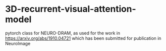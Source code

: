 # 3D-recurrent-visual-attention-model

pytorch class for NEURO-DRAM, as used for the work in https://arxiv.org/abs/1910.04721 which has been submitted for publication in NeuroImage
